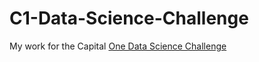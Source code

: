 # C1-Data-Science-Challenge

My work for the Capital [One Data Science Challenge](https://github.com/CapitalOneRecruiting/DS)
